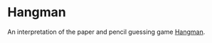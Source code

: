 # Hangman

An interpretation of the paper and pencil guessing game [Hangman](https://en.wikipedia.org/wiki/Hangman_(game)).
